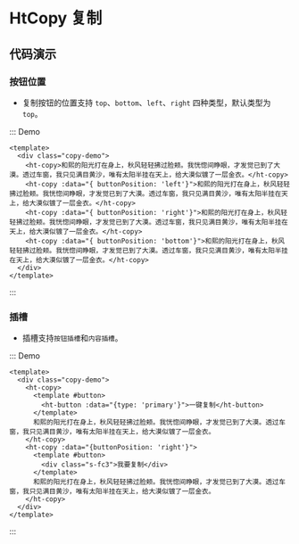 # HtCopy 复制

## 代码演示

### 按钮位置

- 复制按钮的位置支持 `top`、`bottom`、`left`、`right` 四种类型，默认类型为 `top`。

::: Demo
```vue demo
<template>
  <div class="copy-demo">
    <ht-copy>和熙的阳光打在身上，秋风轻轻拂过脸颊。我恍惚间睁眼，才发觉已到了大漠。透过车窗，我只见满目黄沙，唯有太阳半挂在天上，给大漠似镀了一层金衣。</ht-copy>
    <ht-copy :data="{ buttonPosition: 'left'}">和熙的阳光打在身上，秋风轻轻拂过脸颊。我恍惚间睁眼，才发觉已到了大漠。透过车窗，我只见满目黄沙，唯有太阳半挂在天上，给大漠似镀了一层金衣。</ht-copy>
    <ht-copy :data="{ buttonPosition: 'right'}">和熙的阳光打在身上，秋风轻轻拂过脸颊。我恍惚间睁眼，才发觉已到了大漠。透过车窗，我只见满目黄沙，唯有太阳半挂在天上，给大漠似镀了一层金衣。</ht-copy>
    <ht-copy :data="{ buttonPosition: 'bottom'}">和熙的阳光打在身上，秋风轻轻拂过脸颊。我恍惚间睁眼，才发觉已到了大漠。透过车窗，我只见满目黄沙，唯有太阳半挂在天上，给大漠似镀了一层金衣。</ht-copy>
  </div>
</template>
```
:::


### 插槽

- 插槽支持`按钮插槽`和`内容插槽`。

::: Demo
```vue demo
<template>
  <div class="copy-demo">
    <ht-copy>
      <template #button>
        <ht-button :data="{type: 'primary'}">一键复制</ht-button>
      </template>
      和熙的阳光打在身上，秋风轻轻拂过脸颊。我恍惚间睁眼，才发觉已到了大漠。透过车窗，我只见满目黄沙，唯有太阳半挂在天上，给大漠似镀了一层金衣。
    </ht-copy>
    <ht-copy :data="{buttonPosition: 'right'}">
      <template #button>
        <div class="s-fc3">我要复制</div>
      </template>
      和熙的阳光打在身上，秋风轻轻拂过脸颊。我恍惚间睁眼，才发觉已到了大漠。透过车窗，我只见满目黄沙，唯有太阳半挂在天上，给大漠似镀了一层金衣。
    </ht-copy>
  </div>
</template>
```
:::